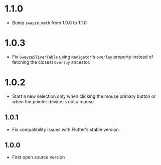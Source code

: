 # 1.1.0

- Bump `swayze_math` from 1.0.0 to 1.1.0

# 1.0.3

- Fix `SwayzeSliverTable` using `Navigator`'s `overlay` property instead of fetching the closest 
  `Overlay` ancestor.

# 1.0.2

- Start a new selection only when clicking the mouse primary button or when the pointer device is not a mouse

## 1.0.1

- Fix compatibility issues with Flutter's stable version

## 1.0.0

- First open source version
